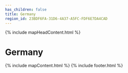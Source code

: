 ```yaml
---
has_children: false
title: Germany
region_id: 23BDF6FA-31D6-4A37-A5FC-FDF6E7DA4CAD
---
```

{% include mapHeadContent.html %}
# Germany
{% include mapContent.html %}
{% include footer.html %}
